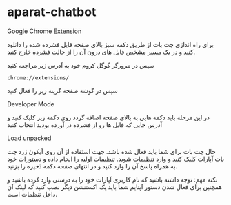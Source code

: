 # aparat-chatbot
Google Chrome Extension

برای راه اندازی چت بات از طریق دکمه سبز بالای صفحه فایل فشرده شده را دانلود کنید و در یک مسیر مشخص فایل های درون آن را از حالت فشرده خارج کنید.

سپس در مرورگر گوگل کروم خود به آدرس زیر مراجعه کنید
```
chrome://extensions/
```
سپس در گوشه صفحه گزینه زیر را فعال کنید

Developer Mode

در این مرحله باید دکمه هایی به بالای صفحه اضافه گردد روی دکمه زیر کلیک کنید و آدرس جایی که فایل ها رو از فشرده در آورده بودید انتخاب کنید

Load unpacked

حال چت بات برای شما باید فعال شده باشد. جهت استفاده از آن روی آیکون زرد چت بات آپارات کلیک کنید و وارد تنظیمات شوید. تنظیمات اولیه را انجام داده و دستورات خود به همراه پاسخ آن را وارد کنید و در انتهای صفحه دکمه ذخیره را بزنید. 

نکته مهم: توجه داشته باشید که نام کاربری آپارات خود را به درستی وارد کرده باشید و همچنین برای فعال شدن دستور آپتایم شما باید یک اکستنشن دیگر نصب کنید که لینک آن داخل تنظمات است.
